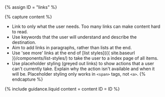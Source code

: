 {% assign ID = "links" %}

{% capture content %}
- Link to only what the user needs. Too many links can make content hard to read.
- Use keywords that the user will understand and describe the destination.
- Aim to add links in paragraphs, rather than lists at the end.
- Use 'see more' links at the end of [list styles]({{ site.baseurl }}/components/list-styles/) to take the user to a index page of all items.
- Use placeholder styling (greyed out links) to show actions that a user can't currently take. Explain why the action isn't available and when it will be. Placeholder styling only works in `<span>` tags, not `<a>`.
{% endcapture %}

{% include guidance.liquid  content = content  ID = ID %}
